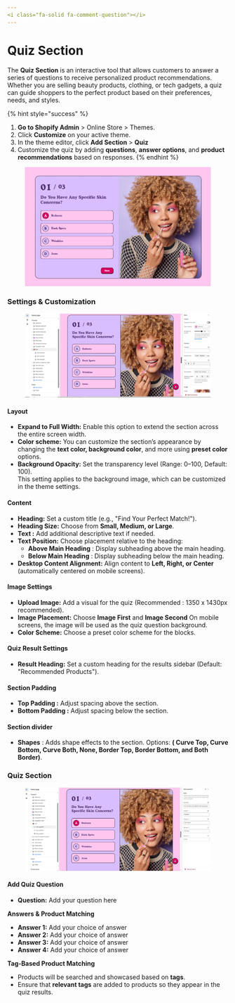 ```yaml
---
<i class="fa-solid fa-comment-question"></i>
---
```


# Quiz Section

The **Quiz Section** is an interactive tool that allows customers to answer a series of questions to receive personalized product recommendations. Whether you are selling beauty products, clothing, or tech gadgets, a quiz can guide shoppers to the perfect product based on their preferences, needs, and styles.

{% hint style="success" %}
1. **Go to Shopify Admin** > Online Store > Themes.
2. Click **Customize** on your active theme.
3. In the theme editor, click **Add Section** > **Quiz**&#x20;
4. Customize the quiz by adding **questions**, **answer options**, and **product recommendations** based on responses.
{% endhint %}

<figure><img src="../.gitbook/assets/quizzz.png" alt=""><figcaption></figcaption></figure>

### **Settings & Customization** <a href="#settings-and-customization" id="settings-and-customization"></a>

<figure><img src="../.gitbook/assets/quiz.png" alt=""><figcaption></figcaption></figure>

#### **Layout**

* **Expand to Full Width:** Enable this option to extend the section across the entire screen width.
* **Color scheme:** You can customize the section’s appearance by changing the **text color, background color**, and more using **preset color** options.
* **Background Opacity:** Set the transparency level (Range: 0–100, Default: 100).\
  This setting applies to the background image, which can be customized in the theme settings.

#### **Content**&#x20;

* **Heading:** Set a custom title (e.g., "Find Your Perfect Match!").
* **Heading Size:** Choose from **Small, Medium, or Large**.
* **Text :** Add additional descriptive text if needed.
* **Text Position:** Choose placement relative to the heading:
  * **Above Main Heading** : Display subheading above the main heading.
  * **Below Main Heading** : Display subheading below the main heading.
* **Desktop Content Alignment:** Align content to **Left, Right, or Center** (automatically centered on mobile screens).

#### **Image Settings**

* **Upload Image:** Add a visual for the quiz (Recommended : 1350 x 1430px recommended).
* **Image Placement:** Choose **Image First** and **Image Second** On mobile screens, the image will be used as the quiz question background.
* **Color Scheme:** Choose a preset color scheme for the blocks.

#### **Quiz Result Settings**

* **Result Heading:** Set a custom heading for the results sidebar (Default: "Recommended Products").

#### **Section Padding**

* **Top Padding :** Adjust spacing above the section.
* **Bottom Padding :** Adjust spacing below the section.

#### Section divider

* **Shapes** : Adds shape effects to the section. Options: **( Curve Top, Curve Bottom, Curve Both, None, Border Top, Border Bottom, and Both Border)**.

### **Quiz Section**

<figure><img src="../.gitbook/assets/quixxx.png" alt=""><figcaption></figcaption></figure>

#### **Add Quiz Question**

* **Question:** Add your question here

**Answers & Product Matching**

* **Answer 1:** Add your choice of answer
* **Answer 2:** Add your choice of answer
* **Answer 3:** Add your choice of answer
* **Answer 4:** Add your choice of answer

**Tag-Based Product Matching**

* Products will be searched and showcased based on **tags**.
* Ensure that **relevant tags** are added to products so they appear in the quiz results.
